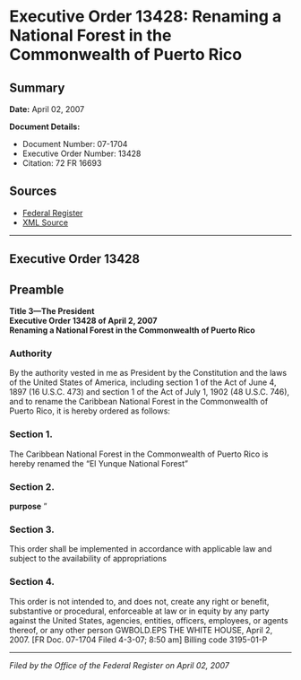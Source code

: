 # Executive Order 13428: Renaming a National Forest in the Commonwealth of Puerto Rico

## Summary

**Date:** April 02, 2007

**Document Details:**
- Document Number: 07-1704
- Executive Order Number: 13428
- Citation: 72 FR 16693

## Sources
- [Federal Register](https://www.federalregister.gov/documents/2007/04/04/07-1704/renaming-a-national-forest-in-the-commonwealth-of-puerto-rico)
- [XML Source](https://www.federalregister.gov/documents/full_text/xml/2007/04/04/07-1704.xml)

---

## Executive Order 13428

## Preamble

**Title 3—The President**  
**Executive Order 13428 of April 2, 2007**  
**Renaming a National Forest in the Commonwealth of Puerto Rico**

### Authority

By the authority vested in me as President by the Constitution and the laws of the United States of America, including section 1 of the Act of June 4, 1897 (16 U.S.C. 473) and section 1 of the Act of July 1, 1902 (48 U.S.C. 746), and to rename the Caribbean National Forest in the Commonwealth of Puerto Rico, it is hereby ordered as follows: 
### Section 1.

The Caribbean National Forest in the Commonwealth of Puerto Rico is hereby renamed the “El Yunque National Forest” 
### Section 2.

**purpose**
” 
### Section 3.

This order shall be implemented in accordance with applicable law and subject to the availability of appropriations 
### Section 4.

This order is not intended to, and does not, create any right or benefit, substantive or procedural, enforceable at law or in equity by any party against the United States, agencies, entities, officers, employees, or agents thereof, or any other person
GWBOLD.EPS
THE WHITE HOUSE,
April 2, 2007. 
[FR Doc. 07-1704
Filed 4-3-07; 8:50 am]
Billing code 3195-01-P

---

*Filed by the Office of the Federal Register on April 02, 2007*
